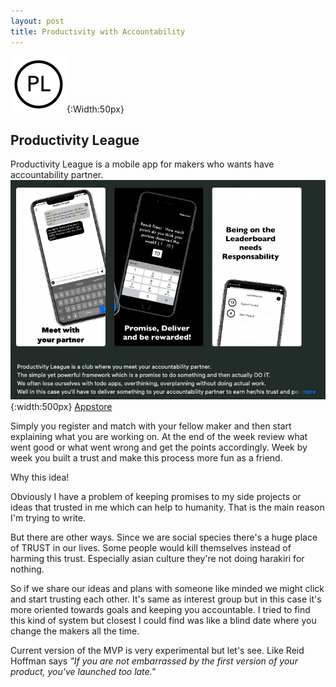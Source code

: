 ```yaml
---
layout: post
title: Productivity with Accountability
---
```

![Logo](/assets/PL/logo.png){:Width:50px}
## Productivity League
Productivity League is a mobile app for makers who wants have accountability partner.
![Appstore](/assets/PL/appstore.png){:width:500px}
[Appstore](https://apps.apple.com/us/app/productivity-league/id1498388638)

Simply you register and match with your fellow maker and then start explaining what you are working on. At the end of the week review what went good or what went wrong and get the points accordingly. Week by week you built a trust and make this process more fun as a friend. 

Why this idea! 

Obviously I have a problem of keeping promises to my side projects or ideas that trusted in me which can help to humanity.
That is the main reason I'm trying to write. 

But there are other ways. Since we are social species there's a huge place of TRUST in our lives. Some people would kill themselves instead of harming this trust. Especially asian culture they're not doing harakiri for nothing. 

So if we share our ideas and plans with someone like minded we might click and start trusting each other.  It's same as interest group but in this case it's more oriented towards goals and keeping you accountable. I tried to find this kind of system but closest I could find was like a blind date where you change the makers all the time. 

Current version of the MVP is very experimental but let's see. Like Reid Hoffman says 
_"If you are not embarrassed by the first version of your product, you've launched too late."_
